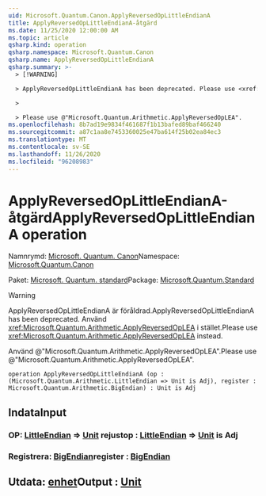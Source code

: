 ```yaml
---
uid: Microsoft.Quantum.Canon.ApplyReversedOpLittleEndianA
title: ApplyReversedOpLittleEndianA-åtgärd
ms.date: 11/25/2020 12:00:00 AM
ms.topic: article
qsharp.kind: operation
qsharp.namespace: Microsoft.Quantum.Canon
qsharp.name: ApplyReversedOpLittleEndianA
qsharp.summary: >-
  > [!WARNING]

  > ApplyReversedOpLittleEndianA has been deprecated. Please use <xref:Microsoft.Quantum.Arithmetic.ApplyReversedOpLEA> instead.

  >

  > Please use @"Microsoft.Quantum.Arithmetic.ApplyReversedOpLEA".
ms.openlocfilehash: 8b7ad19e9834f461687f1b13bafed89baf466240
ms.sourcegitcommit: a87c1aa8e7453360025e47ba614f25b02ea84ec3
ms.translationtype: MT
ms.contentlocale: sv-SE
ms.lasthandoff: 11/26/2020
ms.locfileid: "96208983"
---
```

# <a name="applyreversedoplittleendiana-operation"></a><span data-ttu-id="6e9e8-102">ApplyReversedOpLittleEndianA-åtgärd</span><span class="sxs-lookup"><span data-stu-id="6e9e8-102">ApplyReversedOpLittleEndianA operation</span></span>

<span data-ttu-id="6e9e8-103">Namnrymd: [Microsoft. Quantum. Canon](xref:Microsoft.Quantum.Canon)</span><span class="sxs-lookup"><span data-stu-id="6e9e8-103">Namespace: [Microsoft.Quantum.Canon](xref:Microsoft.Quantum.Canon)</span></span>

<span data-ttu-id="6e9e8-104">Paket: [Microsoft. Quantum. standard](https://nuget.org/packages/Microsoft.Quantum.Standard)</span><span class="sxs-lookup"><span data-stu-id="6e9e8-104">Package: [Microsoft.Quantum.Standard](https://nuget.org/packages/Microsoft.Quantum.Standard)</span></span>


> [!WARNING]
> <span data-ttu-id="6e9e8-105">ApplyReversedOpLittleEndianA är föråldrad.</span><span class="sxs-lookup"><span data-stu-id="6e9e8-105">ApplyReversedOpLittleEndianA has been deprecated.</span></span> <span data-ttu-id="6e9e8-106">Använd <xref:Microsoft.Quantum.Arithmetic.ApplyReversedOpLEA> i stället.</span><span class="sxs-lookup"><span data-stu-id="6e9e8-106">Please use <xref:Microsoft.Quantum.Arithmetic.ApplyReversedOpLEA> instead.</span></span>
>
> <span data-ttu-id="6e9e8-107">Använd @"Microsoft.Quantum.Arithmetic.ApplyReversedOpLEA".</span><span class="sxs-lookup"><span data-stu-id="6e9e8-107">Please use @"Microsoft.Quantum.Arithmetic.ApplyReversedOpLEA".</span></span>



```qsharp
operation ApplyReversedOpLittleEndianA (op : (Microsoft.Quantum.Arithmetic.LittleEndian => Unit is Adj), register : Microsoft.Quantum.Arithmetic.BigEndian) : Unit is Adj
```


## <a name="input"></a><span data-ttu-id="6e9e8-108">Indata</span><span class="sxs-lookup"><span data-stu-id="6e9e8-108">Input</span></span>

### <a name="op--littleendian--unit--is-adj"></a><span data-ttu-id="6e9e8-109">OP: [LittleEndian](xref:Microsoft.Quantum.Arithmetic.LittleEndian) => [Unit](xref:microsoft.quantum.lang-ref.unit)  rejust</span><span class="sxs-lookup"><span data-stu-id="6e9e8-109">op : [LittleEndian](xref:Microsoft.Quantum.Arithmetic.LittleEndian) => [Unit](xref:microsoft.quantum.lang-ref.unit)  is Adj</span></span>




### <a name="register--bigendian"></a><span data-ttu-id="6e9e8-110">Registrera: [BigEndian](xref:Microsoft.Quantum.Arithmetic.BigEndian)</span><span class="sxs-lookup"><span data-stu-id="6e9e8-110">register : [BigEndian](xref:Microsoft.Quantum.Arithmetic.BigEndian)</span></span>





## <a name="output--unit"></a><span data-ttu-id="6e9e8-111">Utdata: [enhet](xref:microsoft.quantum.lang-ref.unit)</span><span class="sxs-lookup"><span data-stu-id="6e9e8-111">Output : [Unit](xref:microsoft.quantum.lang-ref.unit)</span></span>

